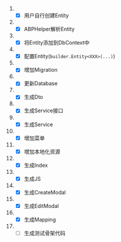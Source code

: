 1. - [x] 用户自行创建Entity
1. - [x] ABPHelper解析Entity
1. - [x] 将Entity添加到DbContext中
1. - [x] 配置Entity(`builder.Entity<XXX>(...)`)
1. - [x] 增加Migration
1. - [x] 更新Database
1. - [x] 生成Dto
1. - [x] 生成Service接口
1. - [x] 生成Service
1. - [x] 增加菜单
1. - [x] 增加本地化资源
1. - [x] 生成Index
1. - [x] 生成JS
1. - [x] 生成CreateModal
1. - [x] 生成EditModal
1. - [x] 生成Mapping
1. - [ ] 生成测试骨架代码